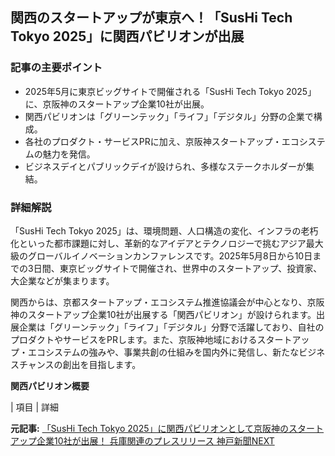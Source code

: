 ## 関西のスタートアップが東京へ！「SusHi Tech Tokyo 2025」に関西パビリオンが出展

### 記事の主要ポイント

* 2025年5月に東京ビッグサイトで開催される「SusHi Tech Tokyo 2025」に、京阪神のスタートアップ企業10社が出展。
* 関西パビリオンは「グリーンテック」「ライフ」「デジタル」分野の企業で構成。
* 各社のプロダクト・サービスPRに加え、京阪神スタートアップ・エコシステムの魅力を発信。
* ビジネスデイとパブリックデイが設けられ、多様なステークホルダーが集結。

### 詳細解説

「SusHi Tech Tokyo 2025」は、環境問題、人口構造の変化、インフラの老朽化といった都市課題に対し、革新的なアイデアとテクノロジーで挑むアジア最大級のグローバルイノベーションカンファレンスです。2025年5月8日から10日までの3日間、東京ビッグサイトで開催され、世界中のスタートアップ、投資家、大企業などが集まります。

関西からは、京都スタートアップ・エコシステム推進協議会が中心となり、京阪神のスタートアップ企業10社が出展する「関西パビリオン」が設けられます。出展企業は「グリーンテック」「ライフ」「デジタル」分野で活躍しており、自社のプロダクトやサービスをPRします。また、京阪神地域におけるスタートアップ・エコシステムの強みや、事業共創の仕組みを国内外に発信し、新たなビジネスチャンスの創出を目指します。

**関西パビリオン概要**

| 項目 | 詳細 

**元記事:** [「SusHi Tech Tokyo 2025」に関西パビリオンとして京阪神のスタートアップ企業10社が出展！ 兵庫関連のプレスリリース 神戸新聞NEXT](https://www.kobe-np.co.jp/info/prtimes/202505/c90195_r45.shtml)